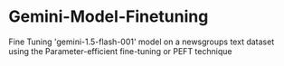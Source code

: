 # Gemini-Model-Finetuning
Fine Tuning 'gemini-1.5-flash-001' model on a newsgroups text dataset using the Parameter-efficient fine-tuning or PEFT technique
